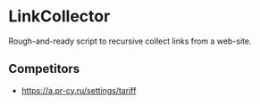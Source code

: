 # LinkCollector

Rough-and-ready script to recursive collect links from a web-site.

## Competitors

* https://a.pr-cy.ru/settings/tariff

